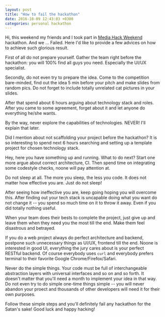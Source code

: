 ```yaml
---
layout: post
title: "How to fail the hackathon"
date: 2016-10-09 12:43:03 +0300
categories: personal hackathon
---
```


Hi, this weekend my friends and I took part in [Media Hack Weekend][mhw] hackathon. And we ... Failed. Here I'd like to provide a few advices on how to achieve such glorious result.

First of all do not prepare yourself. Gather the team right before the hackathon: you will 100% find all guys you need. Especially the UI/UX specialist.

Secondly, do not even try to prepare the idea. Come to the competition bare-minded, find out the idea 5 min before your pitch and make slides from random pics. Do not forget to include totally unrelated cat pictures in your slides.

After that spend about 6 hours arguing about technology stack and roles. After you came to some agreement, forget about it and let anyone do everything he/she wants.

By the way, never explore the capabilities of technologies. NEVER! I'll explain that later.

Did I mention about not scaffolding your project before the hackathon? It is so interesting to spend next 6 hours searching and setting up a template project for chosen technology stack.

Hey, here you have something up and running. What to do next? Start one more argue about correct architecture, CI. Then spend time on integrating some codestyle checks, noone will pay attention at.

Do not sleep at all. The more you sleep, the less you code. It does not matter how effective you are. Just do not sleep!

After seeing how ineffective you are, keep going hoping you will overcome this. After finding out your tech stack is uncapable doing what you want do not change it -- you spend so much time on it to throw it away. Even if you did totally nothing useful.

When your team does their bests to complete the project, just give up and leave them when they need you the most till the end. Make them feel disastrous and betrayed.

If you do a web project always do perfect architecture and backend, postpone such unnecessary things as UI/UX, frontend till the end. Noone is interested in good UI, everything the jury cares about is your perfect RESTful backend. Of course everybody uses `curl` and everybody prefers terminal to their favorite Google Chrome/Firefox/Safari.

Never do the simple things. Your code must be full of interchangeable abstraction layers with universal interfaces and so on and so forth. It doesn't matter that you'll need a month to implement your idea in that way. Do not even try to do simple one-time things simple -- you will never abandon your proect and thousands of other developers will need it for their own purposes.

Follow these simple steps and you'll definitely fail any hackathon for the Satan's sake! Good luck and happy hacking!

[mhw]: http://mhw.com.ua/
